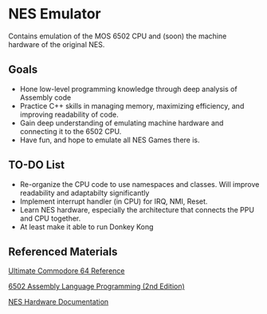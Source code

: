 
# NES Emulator

Contains emulation of the MOS 6502 CPU and (soon) the machine hardware of the original NES.


## Goals

- Hone low-level programming knowledge through deep analysis of Assembly code
- Practice C++ skills in managing memory, maximizing efficiency, and improving readability of code.
- Gain deep understanding of emulating machine hardware and connecting it to the 6502 CPU.
- Have fun, and hope to emulate all NES Games there is.

## TO-DO List

- Re-organize the CPU code to use namespaces and classes. Will improve readability and adaptabilty significantly
- Implement interrupt handler (in CPU) for IRQ, NMI, Reset.
- Learn NES hardware, especially the architecture that connects the PPU and CPU together.
- At least make it able to run Donkey Kong

## Referenced Materials

[Ultimate Commodore 64 Reference](https://www.pagetable.com/c64ref/6502/?tab=2#)

[6502 Assembly Language Programming (2nd Edition)](https://seriouscomputerist.atariverse.com/media/pdf/book/6502%20Assembly%20Language%20Programming%20%282nd%20Edition%29.pdf)

[NES Hardware Documentation](https://www.copetti.org/writings/consoles/nes/)


